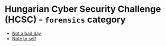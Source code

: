 # Hungarian Cyber Security Challenge (HCSC) - `forensics` category

- [Not a bad day](Not-a-bad-day/)
- [Note to self](Note-to-self/)